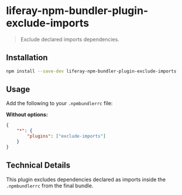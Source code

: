 # liferay-npm-bundler-plugin-exclude-imports

> Exclude declared imports dependencies.

## Installation

```sh
npm install --save-dev liferay-npm-bundler-plugin-exclude-imports
```

## Usage

Add the following to your `.npmbundlerrc` file:

**Without options:**

```json
{
	"*": {
		"plugins": ["exclude-imports"]
	}
}
```

## Technical Details

This plugin excludes dependencies declared as imports inside the `.npmbundlerrc`
from the final bundle.
